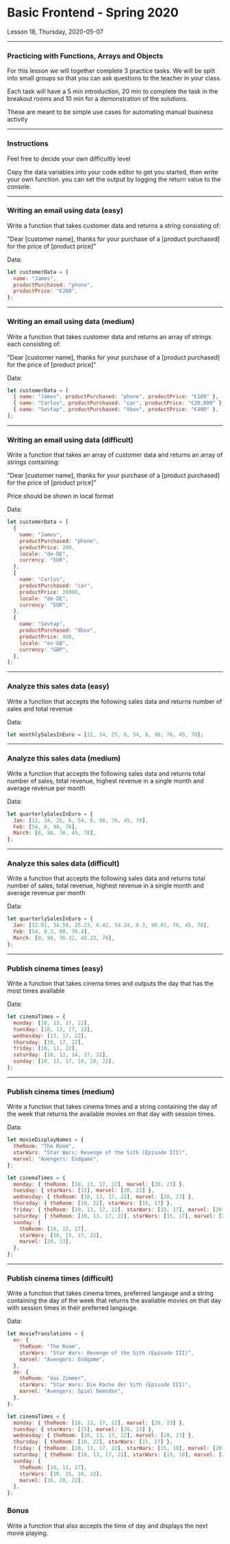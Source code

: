 <!-- .slide: id="lesson18" -->

# Basic Frontend - Spring 2020

Lesson 18, Thursday, 2020-05-07

---

### Practicing with Functions, Arrays and Objects

For this lesson we will together complete 3 practice tasks. We will be split into small groups so that you can ask questions to the teacher in your class.

Each task will have a 5 min introduction, 20 min to complete the task in the breakout rooms and 10 min for a demonstration of the solutions.

These are meant to be simple use cases for automating manual business activity

---

### Instructions

Feel free to decide your own difficultly level

Copy the data variables into your code editor to get you started, then write your own function. you can set the output by logging the return value to the console.

---

### Writing an email using data (easy)

Write a function that takes customer data and returns a string consisting of:

"Dear [customer name], thanks for your purchase of a [product purchased] for the price of [product price]"

Data:

```js
let customerData = {
  name: "James",
  productPurchased: "phone",
  productPrice: "€200",
};
```

---

### Writing an email using data (medium)

Write a function that takes customer data and returns an array of strings each consisting of:

"Dear [customer name], thanks for your purchase of a [product purchased] for the price of [product price]"

Data:

```js
let customerData = [
  { name: "James", productPurchased: "phone", productPrice: "€200" },
  { name: "Carlos", productPurchased: "car", productPrice: "€20,000" },
  { name: "Sevtap", productPurchased: "Xbox", productPrice: "€400" },
];
```

---

### Writing an email using data (difficult)

Write a function that takes an array of customer data and returns an array of strings containing:

"Dear [customer name], thanks for your purchase of a [product purchased] for the price of [product price]"

Price should be shown in local format

Data:

```js
let customerData = [
  {
    name: "James",
    productPurchased: "phone",
    productPrice: 200,
    locale: "de-DE",
    currency: "EUR",
  },
  {
    name: "Carlos",
    productPurchased: "car",
    productPrice: 20000,
    locale: "de-DE",
    currency: "EUR",
  },
  {
    name: "Sevtap",
    productPurchased: "Xbox",
    productPrice: 400,
    locale: "en-GB",
    currency: "GBP",
  },
];
```

---

### Analyze this sales data (easy)

Write a function that accepts the following sales data and returns number of sales and total revenue

Data:

```js
let monthlySalesInEuro = [12, 34, 25, 6, 54, 8, 98, 76, 45, 78];
```

---

### Analyze this sales data (medium)

Write a function that accepts the following sales data and returns total number of sales, total revenue, highest revenue in a single month and average revenue per month

Data:

```js
let quarterlySalesInEuro = {
  Jan: [12, 34, 25, 6, 54, 8, 98, 76, 45, 78],
  Feb: [54, 8, 98, 76],
  March: [8, 98, 76, 45, 78],
};
```

---

### Analyze this sales data (difficult)

Write a function that accepts the following sales data and returns total number of sales, total revenue, highest revenue in a single month and average revenue per month

Data:

```js
let quarterlySalesInEuro = {
  Jan: [12.01, 34.59, 25.23, 6.42, 54.24, 8.3, 98.01, 76, 45, 78],
  Feb: [54, 8.3, 98, 76.4],
  March: [8, 98, 76.32, 45.23, 78],
};
```

---

### Publish cinema times (easy)

Write a function that takes cinema times and outputs the day that has the most times available

Data:

```js
let cinemaTimes = {
  monday: [10, 13, 17, 22],
  tuesday: [10, 13, 17, 22],
  wednesday: [13, 17, 22],
  thursday: [10, 17, 22],
  friday: [10, 13, 22],
  saturday: [10, 13, 14, 17, 22],
  sunday: [10, 13, 17, 19, 20, 22],
};
```

---

### Publish cinema times (medium)

Write a function that takes cinema times and a string containing the day of the week that returns the available movies on that day with session times.

Data:

```js
let movieDisplayNames = {
  theRoom: "The Room",
  starWars: "Star Wars: Revenge of the Sith (Episode III)",
  marvel: "Avengers: Endgame",
};

let cinemaTimes = {
  monday: { theRoom: [10, 13, 17, 22], marvel: [20, 23] },
  tuesday: { starWars: [15], marvel: [20, 23] },
  wednesday: { theRoom: [10, 13, 17, 22], marvel: [20, 23] },
  thursday: { theRoom: [10, 22], starWars: [15, 17] },
  friday: { theRoom: [10, 13, 17, 22], starWars: [15, 17], marvel: [20, 23] },
  saturday: { theRoom: [10, 13, 17, 22], starWars: [15, 17], marvel: [20, 23] },
  sunday: {
    theRoom: [10, 13, 17],
    starWars: [10, 15, 17, 23],
    marvel: [20, 23],
  },
};
```

---

### Publish cinema times (difficult)

Write a function that takes cinema times, preferred langauge and a string containing the day of the week that returns the available movies on that day with session times in their preferred langauge.

Data:

```js
let movieTranslations = {
  en: {
    theRoom: "The Room",
    starWars: "Star Wars: Revenge of the Sith (Episode III)",
    marvel: "Avengers: Endgame",
  },
  de: {
    theRoom: "das Zimmer",
    starWars: "Star Wars: Die Rache der Sith (Episode III)",
    marvel: "Avengers: Spiel beenden",
  },
};

let cinemaTimes = {
  monday: { theRoom: [10, 13, 17, 22], marvel: [20, 23] },
  tuesday: { starWars: [15], marvel: [20, 23] },
  wednesday: { theRoom: [10, 13, 17, 22], marvel: [20, 23] },
  thursday: { theRoom: [10, 22], starWars: [15, 17] },
  friday: { theRoom: [10, 13, 17, 22], starWars: [15, 18], marvel: [20, 23] },
  saturday: { theRoom: [10, 13, 17, 22], starWars: [15, 18], marvel: [20, 23] },
  sunday: {
    theRoom: [10, 13, 17],
    starWars: [10, 15, 18, 23],
    marvel: [16, 20, 22],
  },
};
```

### Bonus

Write a function that also accepts the time of day and displays the next movie playing.
